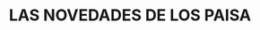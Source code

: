 ---
title: "LAS NOVEDADES DE LOS PAISA"
url: /socorro/las-novedades-de-los-paisa/
shop: supermercado
---